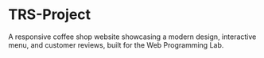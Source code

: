# TRS-Project
A responsive coffee shop website showcasing a modern design, interactive menu, and customer reviews, built for the Web Programming Lab.
